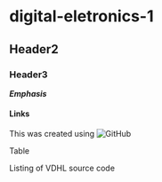 # digital-eletronics-1

## Header2

### Header3


___Emphasis___


#### Links
This was created using ![GitHub](https://github.com)

Table


Listing of VDHL source code
